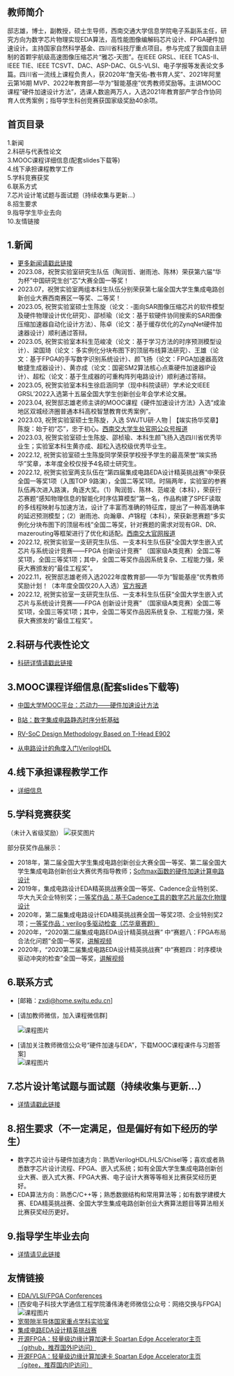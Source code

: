 教师简介
---  
  
  
邸志雄，博士，副教授，硕士生导师，西南交通大学信息学院电子系副系主任，研究方向为数字芯片物理实现EDA算法，高性能图像编解码芯片设计、FPGA硬件加速设计。主持国家自然科学基金、四川省科技厅重点项目。参与完成了我国自主研制的首颗宇航级高速图像压缩芯片“雅芯-天图”。在IEEE GRSL、IEEE TCAS-Ⅱ、IEEE TIE、IEEE TCSVT、DAC、ASP-DAC、GLS-VLSI、电子学报等发表论文多篇。四川省一流线上课程负责人，获2020年“詹天佑-教书育人奖”、2021年阿里云第16期 MVP、2022年教育部—华为“智能基座”优秀教师奖励等。主讲MOOC课程“硬件加速设计方法”，选课人数逾两万人，入选2021年教育部产学合作协同育人优秀案例；指导学生科创竞赛获国家级奖励40余项。


首页目录
---
1.新闻  
2.科研与代表性论文  
3.MOOC课程详细信息(配套slides下载等)  
4.线下承担课程教学工作  
5.学科竞赛获奖  
6.联系方式  
7.芯片设计笔试题与面试题（持续收集与更新...）  
8.招生要求  
9.指导学生毕业去向  
10.友情链接  



1.新闻
---
- [更多新闻请戳此链接](./LabNews)
- 2023.08，祝贺实验室研究生队伍（陶润哲、谢雨池、陈林）荣获第六届“华为杯”中国研究生创“芯”大赛全国一等奖！
- 2023.07，祝贺实验室两组本科生队伍分别荣获第七届全国大学生集成电路创新创业大赛西南赛区一等奖、二等奖！
- 2023.05, 祝贺实验室硕士生陈旋（论文：-面向SAR图像压缩芯片的软件模型及硬件物理设计优化研究）、邵桢瑜（论文：基于软硬件协同搜索的SAR图像压缩加速器自动化设计方法）、陈卓（论文：基于缓存优化的ZynqNet硬件加速器设计）顺利通过答辩。 
- 2023.05, 祝贺实验室本科生范峻凌（论文：基于学习方法的时序预测模型设计）、梁国琦（论文：多实例化分块布图下的顶层布线算法研究）、王雄（论文：基于FPGA的手写数字识别系统设计）、颜飞扬（论文：FPGA加速器高效敏捷生成器设计）、黄亦成（论文：国密SM2算法核心点乘硬件加速器IP设计）、超松（论文：基于生成器的可重构阵列电路设计）顺利通过答辩。 
- 2023.05, 祝贺实验室本科生徐启涵同学（现中科院读研）学术论文IEEE GRSL’2022入选第十五届全国大学生创新创业年会学术论文展。 
- 2023.04, 祝贺邸志雄老师主讲的MOOC课程《硬件加速设计方法》入选“成渝地区双城经济圈普通本科高校智慧教育优秀案例”。  
- 2023.03, 祝贺实验室硕士生陈旋，入选 SWJTU研·人物 | 【竢实扬华奖章】陈旋：始于初“芯”，忠于初心。[西南交大学生处官网公众号报道](https://mp.weixin.qq.com/s/R1QKYuWrer3ZD-Wu8YRUdg) 
- 2023.03, 祝贺实验室硕士生陈旋、邵桢瑜、本科生颜飞扬入选四川省优秀毕业生；实验室本科生黄亦成、超松入选校级优秀毕业生。 
- 2022.12, 祝贺实验室硕士生陈旋同学荣获学校授予学生的最高荣誉“竢实扬华”奖章，本年度全校仅授予4名硕士研究生。
- 2022.12, 祝贺实验室两支队伍在“第四届集成电路EDA设计精英挑战赛”中荣获全国一等奖1项（入围TOP 9路演），全国二等奖1项。时隔两年，实验室的参赛队伍再次进入路演，角逐大奖。（1）陶润哲、陈林、范峻凌（本科），荣获行芯赛题“感知物理信息的智能化时序估算模型”第一名，作品构建了SPEF读取的多线程映射与加速方法，设计了丰富而准确的特征库，提出了一种高准确率的延迟预测模型；（2）谢雨池、向瀚章、卢锦程（本科），荣获新思赛题“多实例化分块布图下的顶层布线”全国二等奖，针对赛题的需求对现有GR、DR、mazerouting等框架进行了优化和适配。[西南交大官网报道](https://news.swjtu.edu.cn/info/1013/36394.htm)
- 2022.12, 祝贺实验室一支研究生队伍、一支本科生队伍获“全国大学生嵌入式芯片与系统设计竞赛——FPGA 创新设计竞赛” （国家级A类竞赛）全国二等奖1项，全国三等奖1项；其中，全国二等奖作品因系统复杂、工程能力强，荣获大赛颁发的“最佳工程奖”。
- 2022.11，祝贺邸志雄老师入选2022年度教育部——华为“智能基座”优秀教师奖励计划！（本年度全国仅20人入选）[官方报道](https://mp.weixin.qq.com/s/pG-FEUk5a73Hjn5xi-jGow)
- 2022.12, 祝贺实验室一支研究生队伍、一支本科生队伍获“全国大学生嵌入式芯片与系统设计竞赛——FPGA 创新设计竞赛” （国家级A类竞赛）全国二等奖1项，全国三等奖1项；其中，全国二等奖作品因系统复杂、工程能力强，荣获大赛颁发的“最佳工程奖”。

2.科研与代表性论文
---
- [科研详情请戳此链接](./research)


3.MOOC课程详细信息(配套slides下载等)
---  

- [中国大学MOOC平台：芯动力——硬件加速设计方法](./class1)

- [B站：数字集成电路静态时序分析基础](./class2)
 
- [RV-SoC Design Methodology Based on T-Head E902](./class5)  

- [从电路设计的角度入门VerilogHDL](./class6)


4.线下承担课程教学工作
---  

- [详细信息](./class3)


5.学科竞赛获奖
---
（未计入省级奖励）
![获奖图片](./contest_rewards.webp)

部分获奖作品展示：
- 2018年，第二届全国大学生集成电路创新创业大赛全国一等奖、第二届全国大学生集成电路创新创业大赛优秀指导教师；[Softmax函数的硬件加速计算电路设计](https://github.com/CustomizableComputingLab/PYNQ_softmax)  
- 2019年，集成电路设计EDA精英挑战赛全国一等奖、Cadence企业特别奖、华大九天企业特别奖；[一等奖作品：基于Cadence工具的数字芯片层次化物理设计](https://zhuanlan.zhihu.com/p/153232123)
- 2020年，第二届集成电路设计EDA精英挑战赛全国一等奖2项、企业特别奖2项；[一等奖作品：verilog多驱动检查（芯华章赛题）](https://github.com/jakio6/iverilog)
- 2020年，“2020第二届集成电路EDA设计精英挑战赛” 中“赛题八：FPGA布局合法化问题”全国一等奖，[讲解视频](https://www.nicu.cn/practiceCourseDetails?area=1&type=0&id=9&choiceOrder=2) 
- 2020年，“2020第二届集成电路EDA设计精英挑战赛” 中“赛题四：时序模块驱动冲突的检查”全国一等奖，[讲解视频](https://www.nicu.cn/practiceCourseDetails?area=1&type=0&id=36&choiceOrder=2) 

6.联系方式
---  
- [邮箱：zxdi@home.swjtu.edu.cn]
- [请加教师微信，加入课程微信群]  


  ![课程图片]( ./wechat.jpg)
  
  
 - [请加关注教师微信公众号“硬件加速与EDA”，下载MOOC课程课件与习题答案]   
   ![课程图片]( ./HA_EDA.webp) 

7.芯片设计笔试题与面试题（持续收集与更新...）
---
- [详情请戳此链接](./examination)
  
8.招生要求（不一定满足，但是偏好有如下经历的学生）
---
- 数字芯片设计与硬件加速方向：熟悉VerilogHDL/HLS/Chisel等；喜欢或者熟悉数字芯片设计流程、FPGA、嵌入式系统；如有全国大学生集成电路创新创业大赛、嵌入式大赛、FPGA大赛、电子设计大赛等等相关比赛获奖经历更好。
- EDA算法方向：熟悉C/C++等；熟悉数据结构和常用算法等；如有数学建模大赛、EDA精英挑战赛、全国大学生集成电路创新创业大赛算法题目等算法相关比赛获奖经历更好。  


9.指导学生毕业去向
---
- [详情请见此链接](./stu)



友情链接
---
- [EDA/VLSI/FPGA Conferences](https://www.cse.chalmers.se/research/group/vlsi/conference/)  
- [西安电子科技大学通信工程学院潘伟涛老师微信公众号：网络交换与FPGA]
![课程图片](./wechat_pan1.jpg)
- [宽带隙半导体国家重点学科实验室](http://kdx.xidian.edu.cn/)
- [集成电路EDA设计精英挑战赛](http://eda.icisc.cn/)
- [开源FPGA：轻量级边缘计算加速卡 Spartan Edge Accelerator主页（github，推荐国外IP访问）](https://donesea.github.io)  
- [开源FPGA：轻量级边缘计算加速卡 Spartan Edge Accelerator主页（gitee，推荐国内IP访问）](https://gitee.com/SEA-S7/SEA)
